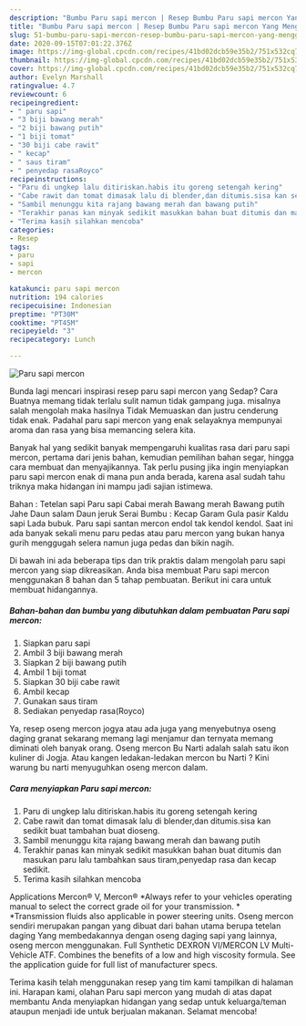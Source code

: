 ```yaml
---
description: "Bumbu Paru sapi mercon | Resep Bumbu Paru sapi mercon Yang Menggugah Selera"
title: "Bumbu Paru sapi mercon | Resep Bumbu Paru sapi mercon Yang Menggugah Selera"
slug: 51-bumbu-paru-sapi-mercon-resep-bumbu-paru-sapi-mercon-yang-menggugah-selera
date: 2020-09-15T07:01:22.376Z
image: https://img-global.cpcdn.com/recipes/41bd02dcb59e35b2/751x532cq70/paru-sapi-mercon-foto-resep-utama.jpg
thumbnail: https://img-global.cpcdn.com/recipes/41bd02dcb59e35b2/751x532cq70/paru-sapi-mercon-foto-resep-utama.jpg
cover: https://img-global.cpcdn.com/recipes/41bd02dcb59e35b2/751x532cq70/paru-sapi-mercon-foto-resep-utama.jpg
author: Evelyn Marshall
ratingvalue: 4.7
reviewcount: 6
recipeingredient:
- " paru sapi"
- "3 biji bawang merah"
- "2 biji bawang putih"
- "1 biji tomat"
- "30 biji cabe rawit"
- " kecap"
- " saus tiram"
- " penyedap rasaRoyco"
recipeinstructions:
- "Paru di ungkep lalu ditiriskan.habis itu goreng setengah kering"
- "Cabe rawit dan tomat dimasak lalu di blender,dan ditumis.sisa kan sedikit buat tambahan buat dioseng."
- "Sambil menunggu kita rajang bawang merah dan bawang putih"
- "Terakhir panas kan minyak sedikit masukkan bahan buat ditumis dan masukan paru lalu tambahkan saus tiram,penyedap rasa dan kecap sedikit."
- "Terima kasih silahkan mencoba"
categories:
- Resep
tags:
- paru
- sapi
- mercon

katakunci: paru sapi mercon 
nutrition: 194 calories
recipecuisine: Indonesian
preptime: "PT30M"
cooktime: "PT45M"
recipeyield: "3"
recipecategory: Lunch

---
```



![Paru sapi mercon](https://img-global.cpcdn.com/recipes/41bd02dcb59e35b2/751x532cq70/paru-sapi-mercon-foto-resep-utama.jpg)

Bunda lagi mencari inspirasi resep paru sapi mercon yang Sedap? Cara Buatnya memang tidak terlalu sulit namun tidak gampang juga. misalnya salah mengolah maka hasilnya Tidak Memuaskan dan justru cenderung tidak enak. Padahal paru sapi mercon yang enak selayaknya mempunyai aroma dan rasa yang bisa memancing selera kita.

Banyak hal yang sedikit banyak mempengaruhi kualitas rasa dari paru sapi mercon, pertama dari jenis bahan, kemudian pemilihan bahan segar, hingga cara membuat dan menyajikannya. Tak perlu pusing jika ingin menyiapkan paru sapi mercon enak di mana pun anda berada, karena asal sudah tahu triknya maka hidangan ini mampu jadi sajian istimewa.

Bahan : Tetelan sapi Paru sapi Cabai merah Bawang merah Bawang putih Jahe Daun salam Daun jeruk Serai Bumbu : Kecap Garam Gula pasir Kaldu sapi Lada bubuk. Paru sapi santan mercon endol tak kendol kendol. Saat ini ada banyak sekali menu paru pedas atau paru mercon yang bukan hanya gurih menggugah selera namun juga pedas dan bikin nagih.


Di bawah ini ada beberapa tips dan trik praktis dalam mengolah paru sapi mercon yang siap dikreasikan. Anda bisa membuat Paru sapi mercon menggunakan 8 bahan dan 5 tahap pembuatan. Berikut ini cara untuk membuat hidangannya.

<!--inarticleads1-->

##### Bahan-bahan dan bumbu yang dibutuhkan dalam pembuatan Paru sapi mercon:

1. Siapkan  paru sapi
1. Ambil 3 biji bawang merah
1. Siapkan 2 biji bawang putih
1. Ambil 1 biji tomat
1. Siapkan 30 biji cabe rawit
1. Ambil  kecap
1. Gunakan  saus tiram
1. Sediakan  penyedap rasa(Royco)


Ya, resep oseng mercon jogya atau ada juga yang menyebutnya oseng daging granat sekarang memang lagi menjamur dan ternyata memang diminati oleh banyak orang. Oseng mercon Bu Narti adalah salah satu ikon kuliner di Jogja. Atau kangen ledakan-ledakan mercon bu Narti ? Kini warung bu narti menyuguhkan oseng mercon dalam. 

<!--inarticleads2-->

##### Cara menyiapkan Paru sapi mercon:

1. Paru di ungkep lalu ditiriskan.habis itu goreng setengah kering
1. Cabe rawit dan tomat dimasak lalu di blender,dan ditumis.sisa kan sedikit buat tambahan buat dioseng.
1. Sambil menunggu kita rajang bawang merah dan bawang putih
1. Terakhir panas kan minyak sedikit masukkan bahan buat ditumis dan masukan paru lalu tambahkan saus tiram,penyedap rasa dan kecap sedikit.
1. Terima kasih silahkan mencoba


Applications Mercon® V, Mercon® *Always refer to your vehicles operating manual to select the correct grade oil for your transmission. * *Transmission fluids also applicable in power steering units. Oseng mercon sendiri merupakan pangan yang dibuat dari bahan utama berupa tetelan daging Yang membedakannya dengan oseng daging sapi yang lainnya, oseng mercon menggunakan. Full Synthetic DEXRON VI/MERCON LV Multi-Vehicle ATF. Combines the benefits of a low and high viscosity formula. See the application guide for full list of manufacturer specs. 

Terima kasih telah menggunakan resep yang tim kami tampilkan di halaman ini. Harapan kami, olahan Paru sapi mercon yang mudah di atas dapat membantu Anda menyiapkan hidangan yang sedap untuk keluarga/teman ataupun menjadi ide untuk berjualan makanan. Selamat mencoba!
